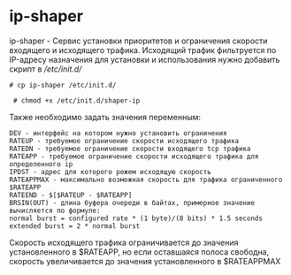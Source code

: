 # ip-shaper

ip-shaper - Сервис установки приоритетов и ограничения скорости входящего и исходящего трафика.
Исходящий трафик фильтруется по IP-адресу назначения
для установки и использования нужно добавить скрипт в */etc/init.d/*

`` # cp ip-shaper /etc/init.d/ ``

`` # chmod +x /etc/init.d/shaper-ip``

Также необходимо задать значения переменным:
```
DEV - интерфейс на котором нужно установить ограничения
RATEUP - требуемое ограничение скорости исходящего трафика
RATEDN - требуемое ограничение скорости входящего tcp трафика
RATEAPP - требуемое ограничение скорости исходящего трафика для определенного ip
IPDST - адрес для которого режем исходящую скорость
RATEAPPMAX - максимально возможная скорость для трафика ограниченного $RATEAPP
RATEEND - $[$RATEUP - $RATEAPP]
BRSIN(OUT) - длина буфера очереди в байтах, примерное значение
вычисляется по формуле:
normal burst = configured rate * (1 byte)/(8 bits) * 1.5 seconds
extended burst = 2 * normal burst
```

Скорость исходящего трафика ограничивается до значения установленного в $RATEAPP, но если оставшаяся полоса свободна,
скорость увеличивается до значения установленного в $RATEAPPMAX
